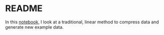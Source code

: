 # README

In this [notebook](./compression_and_generation.ipynb), I look at a traditional, linear method to compress data and generate new example data.
